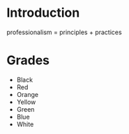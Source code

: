 # Introduction
 professionalism = principles + practices

# Grades
* Black
* Red
* Orange
* Yellow
* Green
* Blue
* White

